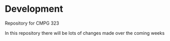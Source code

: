 # Development
Repository for CMPG 323

In this repository there will be lots of changes made over the coming weeks 
